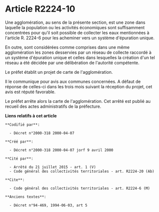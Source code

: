 # Article R2224-10

Une agglomération, au sens de la présente section, est une zone dans laquelle la population ou les activités économiques sont
suffisamment concentrées pour qu'il soit possible de collecter les eaux mentionnées à l'article R. 2224-6 pour les acheminer
vers un système d'épuration unique.

En outre, sont considérées comme comprises dans une même agglomération les zones desservies par un réseau de collecte
raccordé à un système d'épuration unique et celles dans lesquelles la création d'un tel réseau a été décidée par une
délibération de l'autorité compétente.

Le préfet établit un projet de carte de l'agglomération.

Il le communique pour avis aux communes concernées. A défaut de réponse de celles-ci dans les trois mois suivant la réception
du projet, cet avis est réputé favorable.

Le préfet arrête alors la carte de l'agglomération. Cet arrêté est publié au recueil des actes administratifs de la
préfecture.

**Liens relatifs à cet article**

	**Codifié par**:

	  - Décret n°2000-318 2000-04-07

	**Créé par**:

	  - Décret n°2000-318 2000-04-07 jorf 9 avril 2000

	**Cité par**:

	  - Arrêté du 21 juillet 2015 - art. 1 (V)
	  - Code général des collectivités territoriales - art. R2224-20 (Ab)

	**Cite**:

	  - Code général des collectivités territoriales - art. R2224-6 (M)

	**Anciens textes**:

	  - Décret n°94-469, 1994-06-03, art 5
